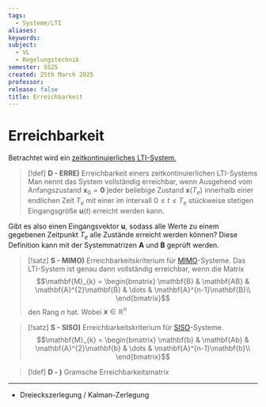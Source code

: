 ```yaml
---
tags:
  - Systeme/LTI
aliases: 
keywords: 
subject:
  - VL
  - Regelungstechnik
semester: SS25
created: 25th March 2025
professor: 
release: false
title: Erreichbarkeit
---
```


# Erreichbarkeit

Betrachtet wird ein [zeitkontinuierliches LTI-System.](Kontinuierlicher%20LTI-Zustandsraum.md)


> [!def] **D - ERRE)** Erreichbarkeit einers zeitkontinuierlichen LTI-Systems
> Man nennt das System vollständig erreichbar, wenn Ausgehend vom Anfangszustand $\mathbf{x}_{0}=\mathbf{0}$ jeder beliebige Zustand $\mathbf{x}(T_{e})$ innerhalb einer endlichen Zeit $T_{e}$ mit einer im intervall $0 \leq t \leq T_{e}$ stückweise stetigen Eingangsgröße $\mathbf{u}(t)$ erreicht werden kann.

Gibt es also einen Eingangsvektor $\mathbf{u}$, sodass alle Werte zu einem gegebenen Zeitpunkt $T_{e}$ alle Zustände erreicht werden können? Diese Definition kann mit der Systemmatrizen $\mathbf{A}$ und $\mathbf{B}$ geprüft werden.

> [!satz] **S - MIMO)** Erreichbarkeitskriterium für [MIMO](Kontinuierlicher%20LTI-Zustandsraum.md#^LTI-MIMO)-Systeme.
> Das LTI-System ist genau dann vollständig erreichbar, wenn die Matrix
> $$\mathbf{M}_{k} = \begin{bmatrix}
> \mathbf{B} & \mathbf{AB} & \mathbf{A}^{2}\mathbf{B} & \dots &  \mathbf{A}^{n-1}\mathbf{B}\\
> \end{bmatrix}$$
> den Rang $n$ hat. Wobei $\mathbf{x}\in \mathbb{R}^n$


> [!satz] **S - SISO)** Erreichbarkeitskriterium für [SISO](Kontinuierlicher%20LTI-Zustandsraum.md#^LTI-SISO)-Systeme.
> $$\mathbf{M}_{k} = \begin{bmatrix}
> \mathbf{b} & \mathbf{Ab} & \mathbf{A}^{2}\mathbf{b} & \dots &  \mathbf{A}^{n-1}\mathbf{b}\\
> \end{bmatrix}$$

> [!def] **D - )** Gramsche Erreichbarkeitsmatrix

---

- Dreieckszerlegung / Kalman-Zerlegung
